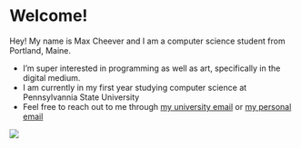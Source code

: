 # Welcome!

Hey! My name is Max Cheever and I am a computer science student from Portland, Maine.
- I’m super interested in programming as well as art, specifically in the digital medium.
- I am currently in my first year studying computer science at Pennsylvannia State University
- Feel free to reach out to me through [my university email](mailto:mpc6231@psu.edu?subject=[GitHub]%20Max%20Cheever) or [my personal email](mailto:cheevermax@gmail.com)

<img src="https://maxcheever.github.io/max-cheever/images/shape.png" width="" height="" align="center">

<!---
maxcheever/maxcheever is a ✨ special ✨ repository because its `README.md` (this file) appears on your GitHub profile.
You can click the Preview link to take a look at your changes.
--->
